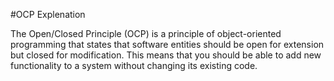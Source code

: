 #OCP Explenation



The Open/Closed Principle (OCP) is a principle of object-oriented programming that states that software entities should be open for extension but closed for modification. This means that you should be able to add new functionality to a system without changing its existing code.